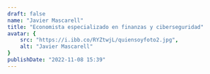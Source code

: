 ```yaml
---
draft: false
name: "Javier Mascarell"
title: "Economista especializado en finanzas y ciberseguridad"
avatar: {
    src: "https://i.ibb.co/RYZtwjL/quiensoyfoto2.jpg",
    alt: "Javier Mascarell"
}
publishDate: "2022-11-08 15:39"
---
```

